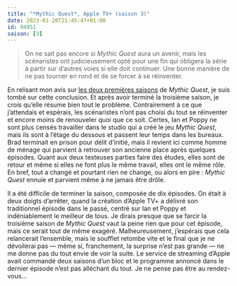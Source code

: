 ```yaml
---
title: "*Mythic Quest*, Apple TV+ (saison 3)"
date: 2023-01-20T21:45:47+01:00
id: 94951
saison: [3]
---
```


> On ne sait pas encore si *Mythic Quest* aura un avenir, mais les scénaristes ont judicieusement opté pour une fin qui obligera la série à partir sur d’autres voies si elle doit continuer. Une bonne manière de ne pas tourner en rond et de se forcer à se réinventer.

En relisant mon avis sur [les deux premières saisons](https://voiretmanger.fr/mythic-quest-festin-corbeau-mcelhenney-day-ganz-apple-tv/) de *Mythic Quest*, je suis tombé sur cette conclusion. Et après avoir terminé la troisième saison, je crois qu’elle résume bien tout le problème. Contrairement à ce que j’attendais et espérais, les scénaristes n’ont pas choisi du tout se réinventer et encore moins de renouveler quoi que ce soit. Certes, Ian et Poppy ne sont plus censés travailler dans le studio qui a créé le jeu *Mythic Quest*, mais ils sont à l’étage du dessous et passent leur temps dans les bureaux. Brad terminait en prison pour délit d’initié, mais il revient ici comme homme de ménage qui parvient à retrouver son ancienne place après quelques épisodes. Quant aux deux testeuses parties faire des études, elles sont de retour et même si elles ne font plus le même travail, elles ont le même rôle. En bref, tout a changé et pourtant rien ne change, ou alors en pire : *Mythic Quest* ennuie et parvient même à ne jamais être drôle.

Il a été difficile de terminer la saison, composée de dix épisodes. On était à deux doigts d’arrêter, quand la création d’Apple TV+ a délivré son traditionnel épisode dans le passé, centré sur Ian et Poppy et indéniablement le meilleur de tous. Je dirais presque que se farcir la troisième saison de *Mythic Quest* vaut la peine rien que pour cet épisode, mais ce serait tout de même exagéré. Malheureusement, j’espérais que cela relancerait l’ensemble, mais le soufflet retombe vite et le final que je ne dévoilerai pas — même si, franchement, la surprise n’est pas grande — ne me donne pas du tout envie de voir la suite. Le service de streaming d’Apple avait commandé deux saisons d’un bloc et le programme annoncé dans le dernier épisode n’est pas alléchant du tout. Je ne pense pas être au rendez-vous…

